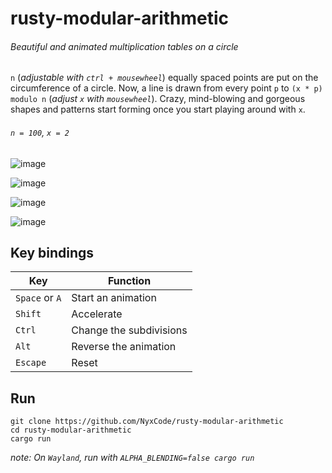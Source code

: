 # rusty-modular-arithmetic
###### Beautiful and animated multiplication tables on a circle
`n` (*adjustable with `ctrl + mousewheel`*) equally spaced points are put on the circumference of a circle. 
Now, a line is drawn from every point `p` to `(x * p) modulo n` (*adjust `x` with `mousewheel`*). 
Crazy, mind-blowing and gorgeous shapes and patterns start forming once you start playing around with `x`.

  
###### `n = 100`, `x = 2`
![image](https://i.imgur.com/LVJMZs4.png)  

![image](https://i.imgur.com/GRWBQLG.png)

![image](https://i.imgur.com/d39Vt5f.png)

![image](https://i.imgur.com/777Dfjj.png)

## Key bindings
| Key            | Function                |
|----------------|-------------------------|
| `Space` or `A` | Start an animation      |
| `Shift`        | Accelerate              |
| `Ctrl`         | Change the subdivisions |
| `Alt`          | Reverse the animation   |
| `Escape`       | Reset                   |

## Run
```
git clone https://github.com/NyxCode/rusty-modular-arithmetic
cd rusty-modular-arithmetic
cargo run
```
*note: On `Wayland`, run with `ALPHA_BLENDING=false cargo run`*
